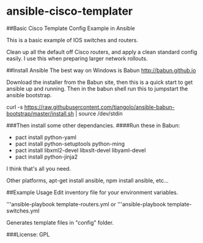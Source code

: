 # ansible-cisco-templater
##Basic Cisco Template Config Example in Ansible

This is a basic example of IOS switches and routers.

Clean up all the default off Cisco routers, and apply a clean standard config easily. I use this when preparing larger network rollouts.

##Install Ansible
The best way on Windows is Babun
http://babun.github.io

Download the installer from the Babun site, then this is a quick start to get ansible up and running.
Then in the babun shell run this to jumpstart the ansible bootstrap.

curl -s https://raw.githubusercontent.com/tiangolo/ansible-babun-bootstrap/master/install.sh | source /dev/stdin

###Then install some other dependancies.
####Run these in Babun:
* pact install python-yaml
* pact install python-setuptools python-ming
* pact install libxml2-devel libxslt-devel libyaml-devel
* pact install python-jinja2

I think that's all you need.

Other platforms, apt-get install ansible, npm install ansible, etc...

##Example Usage
Edit inventory file for your environment variables.

  '''ansible-playbook template-routers.yml
or
  '''ansible-playbook template-switches.yml

Generates template files in "config" folder.

###License: GPL
